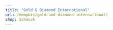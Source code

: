 ```yaml
---
title: "Gold & Diamond International"
url: /memphis/gold-und-diamond-international/
shop: Schmuck
---
```

